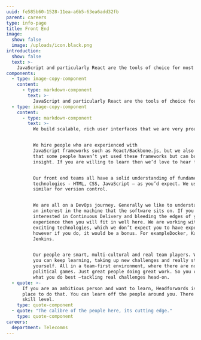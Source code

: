 ```yaml
---
uuid: fe585b60-1528-11ea-a6b5-63ea6add32fb
parent: careers
type: info-page
title: Front End
image:
  show: false
  image: /uploads/icon.black.png
introduction:
  show: false
  text: >-
    JavaScript and particularly React are the tools of choice for most front ends across our applications.
components:
  - type: image-copy-component
    content:
      - type: markdown-component
        text: >-
          JavaScript and particularly React are the tools of choice for most front ends across our applications.
  - type: image-copy-component
    content:
      - type: markdown-component
        text: >-
          We build scalable, rich user interfaces that we are very proud of.


          We hire people who are experienced with
          JavaScript frameworks such as React/Backbone.js, but we also understand
          that some people haven’t yet used these frameworks but can bring valuable
          insight. If you are willing to learn then we’d love to hear from you.


          Our front end teams all have a solid understanding of fundamental web
          technologies - HTML, CSS, JavaScript – as you’d expect. We use Git or
          similar for version control.


          We are all on a DevOps journey. Generally we like to understand and have
          an interest in the machine that the software sits on. If you are
          interested in Continuous Delivery and bleeding the edges of your
          experience then you will fit in well here. We are working with some pretty
          exciting technologies, which we don’t expect you to have experience of
          however if you do, it would be a bonus. For exampleDocker, Kafka and
          Jenkins.


          Our people are smart, multi-cultural and real team players. Which means
          you can keep learning, taking up new challenges and really stretching
          yourself. All in a team-first environment, where there are no egos or
          political games. Just great people doing great work. So you can focus on
          what you do best –tackling real challenges head-on.
  - quote: >-
      If you are an ambitious person and want to learn, Headforwards is a good
      place to do that. You can learn off the people around you. There is a high
      skill level.
    type: quote-component
  - quote: "The calibre of the people here, its cutting edge."
    type: quote-component
careers:
  department: Telecomms
---
```

